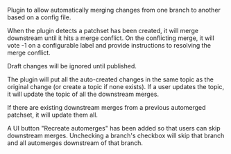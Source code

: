 Plugin to allow automatically merging changes from one branch to another based
on a config file.

When the plugin detects a patchset has been created, it will
merge downstream until it hits a merge conflict. On the
conflicting merge, it will vote -1 on a configurable label
and provide instructions to resolving the merge conflict.

Draft changes will be ignored until published.

The plugin will put all the auto-created changes in the
same topic as the original change (or create a topic if
none exists). If a user updates the topic, it will update
the topic of all the downstream merges.

If there are existing downstream merges from a previous
automerged patchset, it will update them all.

A UI button "Recreate automerges" has been added so that users can skip
downstream merges. Unchecking a branch's checkbox will skip that branch and
all automerges downstream of that branch.